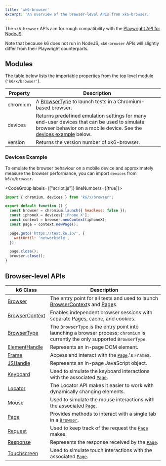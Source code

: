 ```yaml
---
title: 'xk6-browser'
excerpt: 'An overview of the browser-level APIs from xk6-browser.'
---
```


The `xk6-browser` APIs aim for rough compatibility with the [Playwright API for NodeJS](https://playwright.dev/docs/api/class-playwright).

Note that because k6 does not run in NodeJS, `xk6-browser` APIs will slightly differ from their Playwright counterparts.

## Modules

The table below lists the importable properties from the top level module (`'k6/x/browser'`).

| Property | Description                                                                                                                                                                          |
|----------|--------------------------------------------------------------------------------------------------------------------------------------------------------------------------------------|
| chromium | A [BrowserType](/javascript-api/xk6-browser/browsertype) to launch tests in a Chromium-based browser.                                                                                |
| devices  | Returns predefined emulation settings for many end-user devices that can be used to simulate browser behavior on a mobile device. See the [devices example](#devices-example) below. |
| version  | Returns the version number of xk6-browser.                                                                                                                                           |

### Devices Example

To emulate the browser behaviour on a mobile device and approximately measure the browser performance, you can import `devices` from `k6/x/browser`.

  <CodeGroup labels={["script.js"]} lineNumbers={[true]}>

  ```javascript
  import { chromium, devices } from 'k6/x/browser';

  export default function () {
    const browser = chromium.launch({ headless: false });
    const iphoneX = devices['iPhone X'];
    const context = browser.newContext(iphoneX);
    const page = context.newPage();

    page.goto('https://test.k6.io/', {
      waitUntil: 'networkidle',
    });

    page.close();
    browser.close();
  }
  ```

  </CodeGroup>

## Browser-level APIs

| k6 Class                                                                | Description                                                                                                                                                     |
|-------------------------------------------------------------------------|-----------------------------------------------------------------------------------------------------------------------------------------------------------------|
| [Browser](/javascript-api/xk6-browser/browser/) <BWIPT />               | The entry point for all tests and used to launch [BrowserContext](/javascript-api/xk6-browser/browsercontext/)s and [Page](/javascript-api/xk6-browser/page/)s. |
| [BrowserContext](/javascript-api/xk6-browser/browsercontext/) <BWIPT /> | Enables independent browser sessions with separate [Page](/javascript-api/xk6-browser/page/)s, cache, and cookies.                                              |
| [BrowserType](/javascript-api/xk6-browser/browsertype/)                 | The `BrowserType` is the entry point into launching a browser process; `chromium` is currently the only supported `BrowserType`.                                |
| [ElementHandle](/javascript-api/xk6-browser/elementhandle/) <BWIPT />   | Represents an in-page DOM element.                                                                                                                              |
| [Frame](/javascript-api/xk6-browser/frame/) <BWIPT />                   | Access and interact with the [`Page`](/javascript-api/xk6-browser/page/).'s `Frame`s.                                                                           |
| [JSHandle](/javascript-api/xk6-browser/jshandle)                        | Represents an in-page JavaScript object.                                                                                                                        |
| [Keyboard](/javascript-api/xk6-browser/keyboard/)                       | Used to simulate the keyboard interactions with the associated [`Page`](/javascript-api/xk6-browser/page/).                                                     |
| [Locator](/javascript-api/xk6-browser/locator/)                         | The Locator API makes it easier to work with dynamically changing elements.                                                                                     |
| [Mouse](/javascript-api/xk6-browser/mouse/)                             | Used to simulate the mouse interactions with the associated [`Page`](/javascript-api/xk6-browser/page/).                                                        |
| [Page](/javascript-api/xk6-browser/page/) <BWIPT />                     | Provides methods to interact with a single tab in a [`Browser`](/javascript-api/xk6-browser/browser/).                                                          |
| [Request](/javascript-api/xk6-browser/request/) <BWIPT />               | Used to keep track of the request the [`Page`](/javascript-api/xk6-browser/page/) makes.                                                                        |
| [Response](/javascript-api/xk6-browser/response/) <BWIPT />             | Represents the response received by the [`Page`](/javascript-api/xk6-browser/page/).                                                                            |
| [Touchscreen](/javascript-api/xk6-browser/touchscreen/)                 | Used to simulate touch interactions with the associated [`Page`](/javascript-api/xk6-browser/page/).                                                            |

